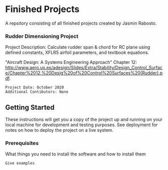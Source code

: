 # Finished Projects

A repsitory consisting of all finished projects created by Jasmin Rabosto.
  

### Rudder Dimensioning Project


Project Description: Calculate rudder span & chord for RC plane using defined constants, XFLR5 airfoil parameters, and textbook equations.

"Aircraft Design: A Systems Engineering Approach" Chapter 12:  http://www.aero.us.es/adesign/Slides/Extra/Stability/Design_Control_Surface/Chapter%2012.%20Desig%20of%20Control%20Surfaces%20(Rudder).pdf.

```
Project Date: October 2020
Additional Contibutors: None
```

## Getting Started

These instructions will get you a copy of the project up and running on your local machine for development and testing purposes. See deployment for notes on how to deploy the project on a live system.

### Prerequisites

What things you need to install the software and how to install them

```
Give examples
```

